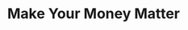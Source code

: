 ---
layout: post
title: Make Your Money Matter
thumb-jpg: /images/work-pscu.jpg
thumb-mp4: /images/work-pscu.mp4
year: 2013
color: rgb(171, 169, 118)
agency: Firstborn
role: Lead Front End Developer
href: http://makeyourmoneymatter.org
---